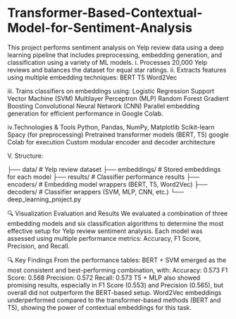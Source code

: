 # Transformer-Based-Contextual-Model-for-Sentiment-Analysis
This project performs sentiment analysis on Yelp review data using a deep learning pipeline that includes preprocessing, embedding generation, and classification using a variety of ML models.
i. Processes 20,000 Yelp reviews and balances the dataset for equal star ratings.
ii. Extracts features using multiple embedding techniques:
BERT
T5
Word2Vec

iii. Trains classifiers on embeddings using:
Logistic Regression
Support Vector Machine (SVM)
Multilayer Perceptron (MLP)
Random Forest
Gradient Boosting
Convolutional Neural Network (CNN)
Parallel embedding generation for efficient performance in Google Colab.

iv.Technologies & Tools
Python, Pandas, NumPy, Matplotlib
Scikit-learn
Spacy (for preprocessing)
Pretrained transformer models (BERT, T5)
google Colab for execution
Custom modular encoder and decoder architecture

V. Structure:

├── data/                # Yelp review dataset
├── embeddings/          # Stored embeddings for each model
├── results/             # Classifier performance results
├── encoders/            # Embedding model wrappers (BERT, T5, Word2Vec)
├── decoders/            # Classifier wrappers (SVM, MLP, CNN, etc.)
└── deep_learning_project.py

🔍 Visualization
Evaluation and Results
We evaluated a combination of three embedding models and six classification algorithms to determine the most effective setup for Yelp review sentiment analysis. Each model was assessed using multiple performance metrics: Accuracy, F1 Score, Precision, and Recall.

🔍 Key Findings
From the performance tables:
BERT + SVM emerged as the most consistent and best-performing combination, with:
Accuracy: 0.573
F1 Score: 0.568
Precision: 0.572
Recall: 0.573
T5 + MLP also showed promising results, especially in F1 Score (0.553) and Precision (0.565), but overall did not outperform the BERT-based setup.
Word2Vec embeddings underperformed compared to the transformer-based methods (BERT and T5), showing the power of contextual embeddings for this task.
